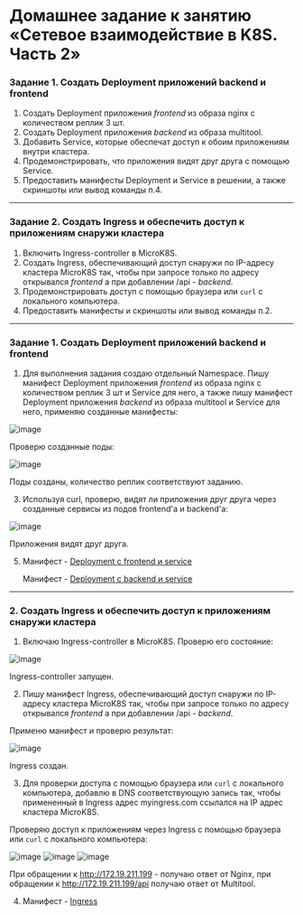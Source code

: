 

# Домашнее задание к занятию «Сетевое взаимодействие в K8S. Часть 2»


### Задание 1. Создать Deployment приложений backend и frontend

1. Создать Deployment приложения _frontend_ из образа nginx с количеством реплик 3 шт.
2. Создать Deployment приложения _backend_ из образа multitool.
3. Добавить Service, которые обеспечат доступ к обоим приложениям внутри кластера. 
4. Продемонстрировать, что приложения видят друг друга с помощью Service.
5. Предоставить манифесты Deployment и Service в решении, а также скриншоты или вывод команды п.4.

------

### Задание 2. Создать Ingress и обеспечить доступ к приложениям снаружи кластера

1. Включить Ingress-controller в MicroK8S.
2. Создать Ingress, обеспечивающий доступ снаружи по IP-адресу кластера MicroK8S так, чтобы при запросе только по адресу открывался _frontend_ а при добавлении /api - _backend_.
3. Продемонстрировать доступ с помощью браузера или `curl` с локального компьютера.
4. Предоставить манифесты и скриншоты или вывод команды п.2.

------

### Задание 1. Создать Deployment приложений backend и frontend

1. Для выполнения задания создаю отдельный Namespace. Пишу манифест Deployment приложения _frontend_ из образа nginx с количеством реплик 3 шт и Service для него, а также пишу манифест Deployment приложения _backend_ из образа multitool и Service для него, применяю созданные манифесты:

![image](https://github.com/user-attachments/assets/7d07cb28-10eb-4751-8106-cbd25abb2e87)

Проверю созданные поды:

![image](https://github.com/user-attachments/assets/9ebce3cf-a00a-45c8-829b-b5d4c48e1f3b)


Поды созданы, количество реплик соответствуют заданию.

3. Используя curl, проверю, видят ли приложения друг друга через созданные сервисы из подов frontend'а и backend'а:

![image](https://github.com/user-attachments/assets/8ae48ec6-cb60-423f-aa1e-a00ed9c1e13f)

Приложения видят друг друга.

5. Манифест - [Deployment c frontend и service](https://github.com/PatKolzin/kuber-1.5/blob/main/src/front-deploy.yaml)

   Манифест - [Deployment c backend и service](https://github.com/PatKolzin/kuber-1.5/blob/main/src/back-deploy.yaml)

------

### 2. Создать Ingress и обеспечить доступ к приложениям снаружи кластера

1. Включаю Ingress-controller в MicroK8S. Проверю его состояние:

![image](https://github.com/user-attachments/assets/51376222-0347-4512-9c9a-b6d0d712c70c)

Ingress-controller запущен.

2. Пишу манифест Ingress, обеспечивающий доступ снаружи по IP-адресу кластера MicroK8S так, чтобы при запросе только по адресу открывался _frontend_ а при добавлении /api - _backend_.

Применю манифест и проверю результат:

![image](https://github.com/user-attachments/assets/81d01aae-c99e-4866-a8ae-71ad98005c7e)

Ingress создан.

3. Для проверки доступа с помощью браузера или `curl` с локального компьютера, добавлю в DNS соответствующую запись так, чтобы примененный в Ingress адрес myingress.com ссылался на IP адрес кластера MicroK8S.

Проверяю доступ к приложениям через Ingress с помощью браузера или `curl` с локального компьютера:

![image](https://github.com/user-attachments/assets/da7d8b9d-aec5-4140-93b0-7e4ef7de0abe)
![image](https://github.com/user-attachments/assets/75d29668-7df2-4da1-9ed2-27e2b1263893)
![image](https://github.com/user-attachments/assets/82b74554-754d-43ff-824d-b1fd776e52ff)

При обращении к http://172.19.211.199 - получаю ответ от Nginx, при обращении к http://172.19.211.199/api получаю ответ от Multitool.

4. Манифест - [Ingress](https://github.com/PatKolzin/kuber-1.5/blob/main/src/ingress.yaml)
